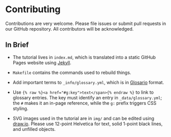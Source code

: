 # Contributing

Contributions are very welcome.
Please file issues or submit pull requests in our GitHub repository.
All contributors will be acknowledged.

## In Brief

-   The tutorial lives in `index.md`,
    which is translated into a static GitHub Pages website using [Jekyll][jekyll].

-   `Makefile` contains the commands used to rebuild things.

-   Add important terms to `_info/glossary.yml`,
    which is in [Glosario][glosario] format.

-   Use `{% raw %}<a href="#g:key">text</span>{% endraw %}` to link to glossary entries.
    The key must identify an entry in `_data/glossary.yml`;
    the `#` makes it an in-page reference,
    while the `g:` prefix triggers CSS styling.

-   SVG images used in the tutorial are in `img/`
    and can be edited using [draw.io][draw-io].
    Please use 12-point Helvetica for text,
    solid 1-point black lines,
    and unfilled objects.

[draw-io]: https://www.drawio.com/
[glosario]: https://glosario.carpentries.org/
[graphviz]: https://graphviz.org/
[jekyll]: https://jekyllrb.com/
[mermaid]: https://mermaid.js.org/
